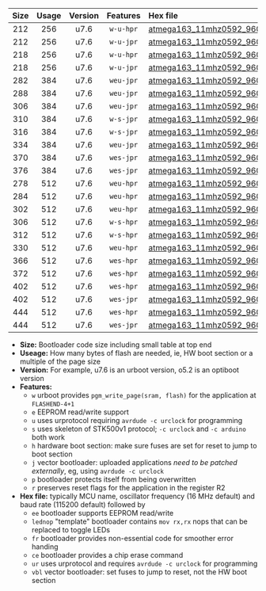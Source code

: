 |Size|Usage|Version|Features|Hex file|
|:-:|:-:|:-:|:-:|:--|
|212|256|u7.6|`w-u-hpr`|[atmega163_11mhz0592_9600bps_ur.hex](https://raw.githubusercontent.com/stefanrueger/urboot/main/atmega163_11mhz0592_9600bps_ur.hex)|
|212|256|u7.6|`w-u-jpr`|[atmega163_11mhz0592_9600bps_ur_vbl.hex](https://raw.githubusercontent.com/stefanrueger/urboot/main/atmega163_11mhz0592_9600bps_ur_vbl.hex)|
|218|256|u7.6|`w-u-hpr`|[atmega163_11mhz0592_9600bps_lednop_ur.hex](https://raw.githubusercontent.com/stefanrueger/urboot/main/atmega163_11mhz0592_9600bps_lednop_ur.hex)|
|218|256|u7.6|`w-u-jpr`|[atmega163_11mhz0592_9600bps_lednop_ur_vbl.hex](https://raw.githubusercontent.com/stefanrueger/urboot/main/atmega163_11mhz0592_9600bps_lednop_ur_vbl.hex)|
|282|384|u7.6|`weu-jpr`|[atmega163_11mhz0592_9600bps_ee_ur_vbl.hex](https://raw.githubusercontent.com/stefanrueger/urboot/main/atmega163_11mhz0592_9600bps_ee_ur_vbl.hex)|
|288|384|u7.6|`weu-jpr`|[atmega163_11mhz0592_9600bps_ee_lednop_ur_vbl.hex](https://raw.githubusercontent.com/stefanrueger/urboot/main/atmega163_11mhz0592_9600bps_ee_lednop_ur_vbl.hex)|
|306|384|u7.6|`weu-jpr`|[atmega163_11mhz0592_9600bps_ee_lednop_fr_ur_vbl.hex](https://raw.githubusercontent.com/stefanrueger/urboot/main/atmega163_11mhz0592_9600bps_ee_lednop_fr_ur_vbl.hex)|
|310|384|u7.6|`w-s-jpr`|[atmega163_11mhz0592_9600bps_vbl.hex](https://raw.githubusercontent.com/stefanrueger/urboot/main/atmega163_11mhz0592_9600bps_vbl.hex)|
|316|384|u7.6|`w-s-jpr`|[atmega163_11mhz0592_9600bps_lednop_vbl.hex](https://raw.githubusercontent.com/stefanrueger/urboot/main/atmega163_11mhz0592_9600bps_lednop_vbl.hex)|
|334|384|u7.6|`weu-jpr`|[atmega163_11mhz0592_9600bps_ee_lednop_fr_ce_ur_vbl.hex](https://raw.githubusercontent.com/stefanrueger/urboot/main/atmega163_11mhz0592_9600bps_ee_lednop_fr_ce_ur_vbl.hex)|
|370|384|u7.6|`wes-jpr`|[atmega163_11mhz0592_9600bps_ee_vbl.hex](https://raw.githubusercontent.com/stefanrueger/urboot/main/atmega163_11mhz0592_9600bps_ee_vbl.hex)|
|376|384|u7.6|`wes-jpr`|[atmega163_11mhz0592_9600bps_ee_lednop_vbl.hex](https://raw.githubusercontent.com/stefanrueger/urboot/main/atmega163_11mhz0592_9600bps_ee_lednop_vbl.hex)|
|278|512|u7.6|`weu-hpr`|[atmega163_11mhz0592_9600bps_ee_ur.hex](https://raw.githubusercontent.com/stefanrueger/urboot/main/atmega163_11mhz0592_9600bps_ee_ur.hex)|
|284|512|u7.6|`weu-hpr`|[atmega163_11mhz0592_9600bps_ee_lednop_ur.hex](https://raw.githubusercontent.com/stefanrueger/urboot/main/atmega163_11mhz0592_9600bps_ee_lednop_ur.hex)|
|302|512|u7.6|`weu-hpr`|[atmega163_11mhz0592_9600bps_ee_lednop_fr_ur.hex](https://raw.githubusercontent.com/stefanrueger/urboot/main/atmega163_11mhz0592_9600bps_ee_lednop_fr_ur.hex)|
|306|512|u7.6|`w-s-hpr`|[atmega163_11mhz0592_9600bps.hex](https://raw.githubusercontent.com/stefanrueger/urboot/main/atmega163_11mhz0592_9600bps.hex)|
|312|512|u7.6|`w-s-hpr`|[atmega163_11mhz0592_9600bps_lednop.hex](https://raw.githubusercontent.com/stefanrueger/urboot/main/atmega163_11mhz0592_9600bps_lednop.hex)|
|330|512|u7.6|`weu-hpr`|[atmega163_11mhz0592_9600bps_ee_lednop_fr_ce_ur.hex](https://raw.githubusercontent.com/stefanrueger/urboot/main/atmega163_11mhz0592_9600bps_ee_lednop_fr_ce_ur.hex)|
|366|512|u7.6|`wes-hpr`|[atmega163_11mhz0592_9600bps_ee.hex](https://raw.githubusercontent.com/stefanrueger/urboot/main/atmega163_11mhz0592_9600bps_ee.hex)|
|372|512|u7.6|`wes-hpr`|[atmega163_11mhz0592_9600bps_ee_lednop.hex](https://raw.githubusercontent.com/stefanrueger/urboot/main/atmega163_11mhz0592_9600bps_ee_lednop.hex)|
|402|512|u7.6|`wes-hpr`|[atmega163_11mhz0592_9600bps_ee_lednop_fr.hex](https://raw.githubusercontent.com/stefanrueger/urboot/main/atmega163_11mhz0592_9600bps_ee_lednop_fr.hex)|
|402|512|u7.6|`wes-jpr`|[atmega163_11mhz0592_9600bps_ee_lednop_fr_vbl.hex](https://raw.githubusercontent.com/stefanrueger/urboot/main/atmega163_11mhz0592_9600bps_ee_lednop_fr_vbl.hex)|
|444|512|u7.6|`wes-hpr`|[atmega163_11mhz0592_9600bps_ee_lednop_fr_ce.hex](https://raw.githubusercontent.com/stefanrueger/urboot/main/atmega163_11mhz0592_9600bps_ee_lednop_fr_ce.hex)|
|444|512|u7.6|`wes-jpr`|[atmega163_11mhz0592_9600bps_ee_lednop_fr_ce_vbl.hex](https://raw.githubusercontent.com/stefanrueger/urboot/main/atmega163_11mhz0592_9600bps_ee_lednop_fr_ce_vbl.hex)|

- **Size:** Bootloader code size including small table at top end
- **Useage:** How many bytes of flash are needed, ie, HW boot section or a multiple of the page size
- **Version:** For example, u7.6 is an urboot version, o5.2 is an optiboot version
- **Features:**
  + `w` urboot provides `pgm_write_page(sram, flash)` for the application at `FLASHEND-4+1`
  + `e` EEPROM read/write support
  + `u` uses urprotocol requiring `avrdude -c urclock` for programming
  + `s` uses skeleton of STK500v1 protocol; `-c urclock` and `-c arduino` both work
  + `h` hardware boot section: make sure fuses are set for reset to jump to boot section
  + `j` vector bootloader: uploaded applications *need to be patched externally*, eg, using `avrdude -c urclock`
  + `p` bootloader protects itself from being overwritten
  + `r` preserves reset flags for the application in the register R2
- **Hex file:** typically MCU name, oscillator frequency (16 MHz default) and baud rate (115200 default) followed by
  + `ee` bootloader supports EEPROM read/write
  + `lednop` "template" bootloader contains `mov rx,rx` nops that can be replaced to toggle LEDs
  + `fr` bootloader provides non-essential code for smoother error handing
  + `ce` bootloader provides a chip erase command
  + `ur` uses urprotocol and requires `avrdude -c urclock` for programming
  + `vbl` vector bootloader: set fuses to jump to reset, not the HW boot section
